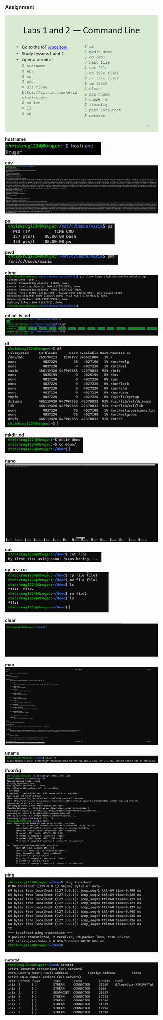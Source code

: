 ### Assignment <br />
![Instructions](Pics/instructions.png) <br />

**hostname** <br />
![hostname](Pics/hostname.png) <br />

**env** <br />
![env](Pics/env.png) <br />

**ps** <br />
![ps](Pics/ps.png) <br />

**pwd** <br />
![pwd](Pics/pwd.png) <br />

**clone** <br />
![clone](Pics/clone.png) <br />

**cd iot, ls, cd** <br />
![cd iot, ls, cd](Pics/cd.png) <br />

**df** <br />
![df](Pics/df.png) <br />

**mkdir, cd** <br />
![mkdir, cd](Pics/mkdir.png) <br />

**nano** <br />
![nano](Pics/nano.png) <br />

**cat** <br />
![cat](Pics/cat.png) <br />

**cp, mv, rm** <br />
![cat, mv, rm](Pics/cp.png) <br />

**clear** <br />
![clear](Pics/clear.png) <br />

**man** <br />
![man](Pics/man.png) <br />

**uname** <br />
![uname](Pics/uname.png) <br />

**ifconfig** <br />
![ifconfig](Pics/ifconfig.png) <br />

**ping** <br />
![ping](Pics/ping.png) <br />

**netstat** <br />
![netstat](Pics/netstat.png)
